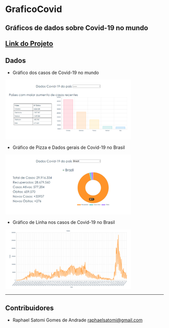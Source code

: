 # GraficoCovid
Gráficos de dados sobre Covid-19 no mundo<br/><br/>
<a href="http://projetos.raphaelsatomi.com/covid/">Link do Projeto</a>
--- 

## Dados
- Gráfico dos casos de Covid-19 no mundo
<img src="img/1.png" width="400" height="190">

- Gráfico de Pizza e Dados gerais de Covid-19 no Brasil
<img src="img/2.png" width="400" height="190">

- Gráfico de Linha nos casos de Covid-19 no Brasil
<img src="img/3.png" width="400" height="190">

---
## Contribuidores

- Raphael Satomi Gomes de Andrade <raphaelsatomi@gmail.com>
